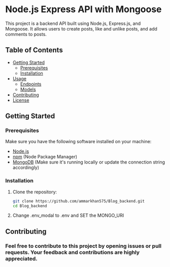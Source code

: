 # Node.js Express API with Mongoose

This project is a backend API built using Node.js, Express.js, and Mongoose. It allows users to create posts, like and unlike posts, and add comments to posts.

## Table of Contents

- [Getting Started](#getting-started)
  - [Prerequisites](#prerequisites)
  - [Installation](#installation)
- [Usage](#usage)
  - [Endpoints](#endpoints)
  - [Models](#models)
- [Contributing](#contributing)
- [License](#license)

## Getting Started

### Prerequisites

Make sure you have the following software installed on your machine:

- [Node.js](https://nodejs.org/)
- [npm](https://www.npmjs.com/) (Node Package Manager)
- [MongoDB](https://www.mongodb.com/) (Make sure it's running locally or update the connection string accordingly)

### Installation

1. Clone the repository:

   ```bash
   git clone https://github.com/ammarkhan575/Blog_backend.git
   cd Blog_backend

2. Change .env_modal to .env and SET the MONGO_URI



## Contributing
  ### Feel free to contribute to this project by opening issues or pull requests. Your feedback and contributions are highly appreciated.